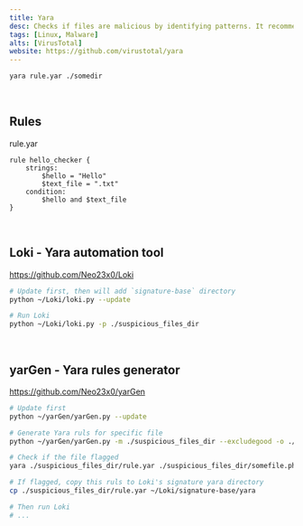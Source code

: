 ```yaml
---
title: Yara
desc: Checks if files are malicious by identifying patterns. It recommended to use automation tools like LOKI, yarGen.
tags: [Linux, Malware]
alts: [VirusTotal]
website: https://github.com/virustotal/yara
---
```


```sh
yara rule.yar ./somedir
```

<br />

## Rules

rule.yar

```
rule hello_checker {
    strings:
        $hello = "Hello"
        $text_file = ".txt"
    condition:
        $hello and $text_file
}
```

<br />

## Loki - Yara automation tool

<a href="https://github.com/Neo23x0/Loki" target="_blank" rel="noopener noreferrer">
    https://github.com/Neo23x0/Loki
</a>

```sh
# Update first, then will add `signature-base` directory
python ~/Loki/loki.py --update

# Run Loki
python ~/Loki/loki.py -p ./suspicious_files_dir
```

<br />

## yarGen - Yara rules generator

<a href="https://github.com/Neo23x0/yarGen" target="_blank" rel="noopener noreferrer">
    https://github.com/Neo23x0/yarGen
</a>

```sh
# Update first
python ~/yarGen/yarGen.py --update

# Generate Yara ruls for specific file
python ~/yarGen/yarGen.py -m ./suspicious_files_dir --excludegood -o ./suspicious_files_dir/rule.yar

# Check if the file flagged
yara ./suspicious_files_dir/rule.yar ./suspicious_files_dir/somefile.php

# If flagged, copy this ruls to Loki's signature yara directory
cp ./suspicious_files_dir/rule.yar ~/Loki/signature-base/yara

# Then run Loki
# ...
```